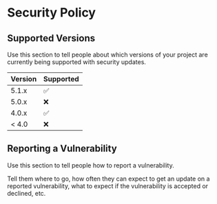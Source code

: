 # Security Policy

## Supported Versions

Use this section to tell people about which versions of your project are currently being supported
with security updates.

| Version | Supported          |
|---------|--------------------|
| 5.1.x   | :white_check_mark: |
| 5.0.x   | :x:                |
| 4.0.x   | :white_check_mark: |
| \< 4.0  | :x:                |

## Reporting a Vulnerability

Use this section to tell people how to report a vulnerability.

Tell them where to go, how often they can expect to get an update on a reported vulnerability, what
to expect if the vulnerability is accepted or declined, etc.
